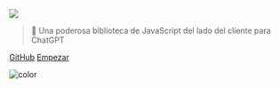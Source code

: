 <!-- _coverpage.md -->

<img class="logo" src="https://media.chatgptjs.org/images/chatgpt.js-logo-dark-mode-padded-7000x777.png">

> 🤖 Una poderosa biblioteca de JavaScript del lado del cliente para ChatGPT

[GitHub](https://github.com/KudoAI/chatgpt.js)
[Empezar](#⚡-importación-de-la-biblioteca)

<!-- background color -->

![color](transparent)
